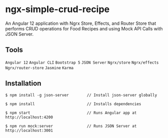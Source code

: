 # ngx-simple-crud-recipe

An Angular 12 application with Ngrx Store, Effects, and Router Store that performs CRUD operations for Food Recipes and using Mock API Calls with JSON Server.

## Tools

`Angular 12` `Angular CLI` `Bootstrap 5` `JSON Server` `Ngrx/store` `Ngrx/effects` `Ngrx/router-store` `Jasmine` `Karma`

## Installation

```
$ npm install -g json-server        // Install json-server globally

$ npm install                       // Installs dependencies

$ npm start                         // Runs Angular app at http://localhost:4200

$ npm run mock:server               // Runs JSON Server at http://localhost:3001
```
